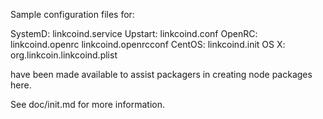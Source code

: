 Sample configuration files for:

SystemD: linkcoind.service
Upstart: linkcoind.conf
OpenRC:  linkcoind.openrc
         linkcoind.openrcconf
CentOS:  linkcoind.init
OS X:    org.linkcoin.linkcoind.plist

have been made available to assist packagers in creating node packages here.

See doc/init.md for more information.
